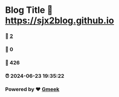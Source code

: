 # Blog Title :link: https://sjx2blog.github.io 
### :page_facing_up: [2](https://sjx2blog.github.io/tag.html) 
### :speech_balloon: 0 
### :hibiscus: 426 
### :alarm_clock: 2024-06-23 19:35:22 
### Powered by :heart: [Gmeek](https://github.com/Meekdai/Gmeek)
